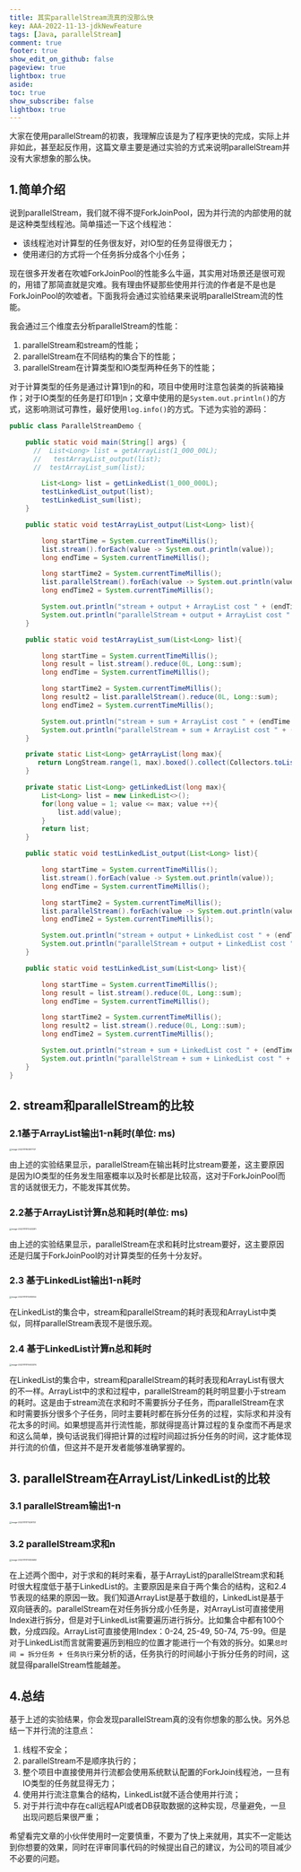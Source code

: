 ```yaml
---
title: 其实parallelStream流真的没那么快
key: AAA-2022-11-13-jdkNewFeature
tags: [Java, parallelStream]
comment: true
footer: true
show_edit_on_github: false
pageview: true
lightbox: true
aside:
toc: true
show_subscribe: false
lightbox: true
---
```




大家在使用parallelStream的初衷，我理解应该是为了程序更快的完成，实际上并非如此，甚至起反作用，这篇文章主要是通过实验的方式来说明parallelStream并没有大家想象的那么快。
## 1.简单介绍

说到parallelStream，我们就不得不提ForkJoinPool，因为并行流的内部使用的就是这种类型线程池。简单描述一下这个线程池：

+ 该线程池对计算型的任务很友好，对IO型的任务显得很无力；
+ 使用递归的方式将一个任务拆分成各个小任务；

现在很多开发者在吹嘘ForkJoinPool的性能多么牛逼，其实用对场景还是很可观的，用错了那简直就是灾难。我有理由怀疑那些使用并行流的作者是不是也是ForkJoinPool的吹嘘者。下面我将会通过实验结果来说明parallelStream流的性能。

我会通过三个维度去分析parallelStream的性能：

1. parallelStream和stream的性能；
2. parallelStream在不同结构的集合下的性能；
3. parallelStream在计算类型和IO类型两种任务下的性能；

对于计算类型的任务是通过计算1到n的和，项目中使用时注意包装类的拆装箱操作；对于IO类型的任务是打印1到n；文章中使用的是`System.out.println()`的方式，这影响测试可靠性，最好使用`log.info()`的方式。下述为实验的源码：

```java
public class ParallelStreamDemo {

    public static void main(String[] args) {
      //  List<Long> list = getArrayList(1_000_00L);
      //   testArrayList_output(list);
      //  testArrayList_sum(list);

        List<Long> list = getLinkedList(1_000_000L);
        testLinkedList_output(list);
        testLinkedList_sum(list);
    }

    public static void testArrayList_output(List<Long> list){

        long startTime = System.currentTimeMillis();
        list.stream().forEach(value -> System.out.println(value));
        long endTime = System.currentTimeMillis();

        long startTime2 = System.currentTimeMillis();
        list.parallelStream().forEach(value -> System.out.println(value));
        long endTime2 = System.currentTimeMillis();

        System.out.println("stream + output + ArrayList cost " + (endTime - startTime) + "ms");
        System.out.println("parallelStream + output + ArrayList cost " + (endTime2 - startTime2) + "ms");
    }

    public static void testArrayList_sum(List<Long> list){

        long startTime = System.currentTimeMillis();
        long result = list.stream().reduce(0L, Long::sum);
        long endTime = System.currentTimeMillis();

        long startTime2 = System.currentTimeMillis();
        long result2 = list.parallelStream().reduce(0L, Long::sum);
        long endTime2 = System.currentTimeMillis();

        System.out.println("stream + sum + ArrayList cost " + (endTime - startTime) + "ms");
        System.out.println("parallelStream + sum + ArrayList cost " + (endTime2 - startTime2) + "ms");
    }

    private static List<Long> getArrayList(long max){
       return LongStream.range(1, max).boxed().collect(Collectors.toList());
    }

    private static List<Long> getLinkedList(long max){
        List<Long> list = new LinkedList<>();
        for(long value = 1; value <= max; value ++){
            list.add(value);
        }
        return list;
    }

    public static void testLinkedList_output(List<Long> list){

        long startTime = System.currentTimeMillis();
        list.stream().forEach(value -> System.out.println(value));
        long endTime = System.currentTimeMillis();

        long startTime2 = System.currentTimeMillis();
        list.parallelStream().forEach(value -> System.out.println(value));
        long endTime2 = System.currentTimeMillis();

        System.out.println("stream + output + LinkedList cost " + (endTime - startTime) + "ms");
        System.out.println("parallelStream + output + LinkedList cost " + (endTime2 - startTime2) + "ms");
    }

    public static void testLinkedList_sum(List<Long> list){

        long startTime = System.currentTimeMillis();
        long result = list.stream().reduce(0L, Long::sum);
        long endTime = System.currentTimeMillis();

        long startTime2 = System.currentTimeMillis();
        long result2 = list.stream().reduce(0L, Long::sum);
        long endTime2 = System.currentTimeMillis();

        System.out.println("stream + sum + LinkedList cost " + (endTime - startTime) + "ms");
        System.out.println("parallelStream + sum + LinkedList cost " + (endTime2 - startTime2) + "ms");
    }
}
```

## 2. stream和parallelStream的比较

### 2.1基于ArrayList输出1-n耗时(单位: ms)


<img src="\assets\picture\2022-11\image-20221111163817737.png" alt="image-20221111163817737" style="zoom: 25%;"/>

由上述的实验结果显示，parallelStream在输出耗时比stream要差，这主要原因是因为IO类型的任务发生阻塞概率以及时长都是比较高，这对于ForkJoinPool而言的话就很无力，不能发挥其优势。

### 2.2基于ArrayList计算n总和耗时(单位: ms)

<img src="\assets\picture\2022-11\image-20221111170423291.png" alt="image-20221111170423291" style="zoom:25%;" />

由上述的实验结果显示，parallelStream在求和耗时比stream要好，这主要原因还是归属于ForkJoinPool的对计算类型的任务十分友好。

### 2.3 基于LinkedList输出1-n耗时

<img src="\assets\picture\2022-11\image-20221111170610954.png" alt="image-20221111170610954" style="zoom:25%;" />

在LinkedList的集合中，stream和parallelStream的耗时表现和ArrayList中类似，同样parallelStream表现不是很乐观。

### 2.4 基于LinkedList计算n总和耗时

<img src="\assets\picture\2022-11\image-20221111170633374.png" alt="image-20221111170633374" style="zoom:25%;" />

在LinkedList的集合中，stream和parallelStream的耗时表现和ArrayList有很大的不一样。ArrayList中的求和过程中，parallelStream的耗时明显要小于stream的耗时。这是由于stream流在求和时不需要拆分子任务，而parallelStream在求和时需要拆分很多个子任务，同时主要耗时都在拆分任务的过程，实际求和并没有花太多的时间。如果想提高并行流性能，那就得提高计算过程的复杂度而不再是求和这么简单，换句话说我们得把计算的过程时间超过拆分任务的时间，这才能体现并行流的价值，但这并不是开发者能够准确掌握的。

## 3. parallelStream在ArrayList/LinkedList的比较

### 3.1 parallelStream输出1-n

<img src="\assets\picture\2022-11\image-20221111171029733.png" alt="image-20221111171029733" style="zoom:25%;" />

### 3.2 parallelStream求和n

<img src="\assets\picture\2022-11\image-20221111170800683.png" alt="image-20221111170800683" style="zoom:25%;" />

在上述两个图中，对于求和的耗时来看，基于ArrayList的parallelStream求和耗时很大程度低于基于LinkedList的。主要原因是来自于两个集合的结构，这和2.4节表现的结果的原因一致。我们知道ArrayList是基于数组的，LinkedList是基于双向链表的。parallelStream在对任务拆分成小任务是，对ArrayList可直接使用Index进行拆分，但是对于LinkedList需要遍历进行拆分。比如集合中都有100个数，分成四段。ArrayList可直接使用Index：0-24, 25-49, 50-74, 75-99。但是对于LinkedList而言就需要遍历到相应的位置才能进行一个有效的拆分。如果`总时间 = 拆分任务 + 任务执行`来分析的话，任务执行的时间越小于拆分任务的时间，这就显得parallelStream性能越差。

## 4.总结

基于上述的实验结果，你会发现parallelStream真的没有你想象的那么快。另外总结一下并行流的注意点：

1. 线程不安全；
2. parallelStream不是顺序执行的；
3. 整个项目中直接使用并行流都会使用系统默认配置的ForkJoin线程池，一旦有IO类型的任务就显得无力；
4. 使用并行流注意集合的结构，LinkedList就不适合使用并行流；
5. 对于并行流中存在call远程API或者DB获取数据的这种实现，尽量避免，一旦出现问题后果很严重；

希望看完文章的小伙伴使用时一定要慎重，不要为了快上来就用，其实不一定能达到你想要的效果，同时在评审同事代码的时候提出自己的建议，为公司的项目减少不必要的问题。





